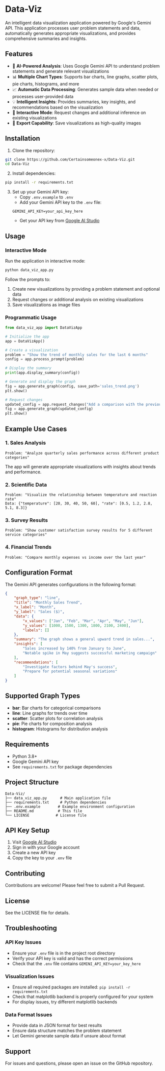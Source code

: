 # Data-Viz

An intelligent data visualization application powered by Google's Gemini API. This application processes user problem statements and data, automatically generates appropriate visualizations, and provides comprehensive summaries and insights.

## Features

- 🤖 **AI-Powered Analysis**: Uses Google Gemini API to understand problem statements and generate relevant visualizations
- 📊 **Multiple Chart Types**: Supports bar charts, line graphs, scatter plots, pie charts, histograms, and more
- 📈 **Automatic Data Processing**: Generates sample data when needed or processes user-provided data
- 💡 **Intelligent Insights**: Provides summaries, key insights, and recommendations based on the visualization
- 🔄 **Interactive Mode**: Request changes and additional inference on existing visualizations
- 💾 **Export Capability**: Save visualizations as high-quality images

## Installation

1. Clone the repository:
```bash
git clone https://github.com/Certainsomeonex-x/Data-Viz.git
cd Data-Viz
```

2. Install dependencies:
```bash
pip install -r requirements.txt
```

3. Set up your Gemini API key:
   - Copy `.env.example` to `.env`
   - Add your Gemini API key to the `.env` file:
   ```
   GEMINI_API_KEY=your_api_key_here
   ```
   - Get your API key from [Google AI Studio](https://makersuite.google.com/app/apikey)

## Usage

### Interactive Mode

Run the application in interactive mode:
```bash
python data_viz_app.py
```

Follow the prompts to:
1. Create new visualizations by providing a problem statement and optional data
2. Request changes or additional analysis on existing visualizations
3. Save visualizations as image files

### Programmatic Usage

```python
from data_viz_app import DataVizApp

# Initialize the app
app = DataVizApp()

# Create a visualization
problem = "Show the trend of monthly sales for the last 6 months"
config = app.process_prompt(problem)

# Display the summary
print(app.display_summary(config))

# Generate and display the graph
fig = app.generate_graph(config, save_path='sales_trend.png')
plt.show()

# Request changes
updated_config = app.request_changes("Add a comparison with the previous year")
fig = app.generate_graph(updated_config)
plt.show()
```

## Example Use Cases

### 1. Sales Analysis
```
Problem: "Analyze quarterly sales performance across different product categories"
```
The app will generate appropriate visualizations with insights about trends and performance.

### 2. Scientific Data
```
Problem: "Visualize the relationship between temperature and reaction rate"
Data: {"temperature": [20, 30, 40, 50, 60], "rate": [0.5, 1.2, 2.8, 5.1, 8.3]}
```

### 3. Survey Results
```
Problem: "Show customer satisfaction survey results for 5 different service categories"
```

### 4. Financial Trends
```
Problem: "Compare monthly expenses vs income over the last year"
```

## Configuration Format

The Gemini API generates configurations in the following format:

```json
{
    "graph_type": "line",
    "title": "Monthly Sales Trend",
    "x_label": "Month",
    "y_label": "Sales ($)",
    "data": {
        "x_values": ["Jan", "Feb", "Mar", "Apr", "May", "Jun"],
        "y_values": [1000, 1500, 1300, 1800, 2100, 2400],
        "labels": []
    },
    "summary": "The graph shows a general upward trend in sales...",
    "insights": [
        "Sales increased by 140% from January to June",
        "Notable spike in May suggests successful marketing campaign"
    ],
    "recommendations": [
        "Investigate factors behind May's success",
        "Prepare for potential seasonal variations"
    ]
}
```

## Supported Graph Types

- **bar**: Bar charts for categorical comparisons
- **line**: Line graphs for trends over time
- **scatter**: Scatter plots for correlation analysis
- **pie**: Pie charts for composition analysis
- **histogram**: Histograms for distribution analysis

## Requirements

- Python 3.8+
- Google Gemini API key
- See `requirements.txt` for package dependencies

## Project Structure

```
Data-Viz/
├── data_viz_app.py      # Main application file
├── requirements.txt     # Python dependencies
├── .env.example        # Example environment configuration
├── README.md           # This file
└── LICENSE            # License file
```

## API Key Setup

1. Visit [Google AI Studio](https://makersuite.google.com/app/apikey)
2. Sign in with your Google account
3. Create a new API key
4. Copy the key to your `.env` file

## Contributing

Contributions are welcome! Please feel free to submit a Pull Request.

## License

See the LICENSE file for details.

## Troubleshooting

### API Key Issues
- Ensure your `.env` file is in the project root directory
- Verify your API key is valid and has the correct permissions
- Check that the `.env` file contains `GEMINI_API_KEY=your_key_here`

### Visualization Issues
- Ensure all required packages are installed: `pip install -r requirements.txt`
- Check that matplotlib backend is properly configured for your system
- For display issues, try different matplotlib backends

### Data Format Issues
- Provide data in JSON format for best results
- Ensure data structure matches the problem statement
- Let Gemini generate sample data if unsure about format

## Support

For issues and questions, please open an issue on the GitHub repository.
